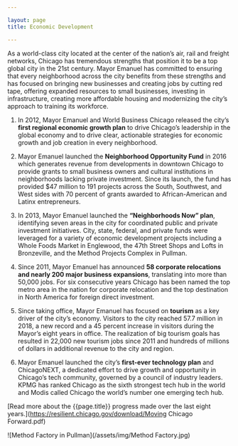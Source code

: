 ```yaml
---

layout: page
title: Economic Development

---
```


As a world-class city located at the center of the nation’s air, rail and freight networks, Chicago has tremendous strengths that position it to be a top global city in the 21st century. Mayor Emanuel has committed to ensuring that every neighborhood across the city benefits from these strengths and has focused on bringing new businesses and creating jobs by cutting red tape, offering expanded resources to small businesses, investing in infrastructure, creating more affordable housing and modernizing the city’s approach to training its workforce. 

1. In 2012, Mayor Emanuel and World Business Chicago released the city’s **first regional economic growth plan** to drive Chicago’s leadership in the global economy and to drive clear, actionable strategies for economic growth and job creation in every neighborhood. 

1. Mayor Emanuel launched the **Neighborhood Opportunity Fund** in 2016 which generates revenue from developments in downtown Chicago to provide grants to small business owners and cultural institutions in neighborhoods lacking private investment. Since its launch, the fund has provided $47 million to 191 projects across the South, Southwest, and West sides with 70 percent of grants awarded to African-American and Latinx entrepreneurs. 

1. In 2013, Mayor Emanuel launched the **“Neighborhoods Now” plan**, identifying seven areas in the city for coordinated public and private investment initiatives. City, state, federal, and private funds were leveraged for a variety of economic development projects including a Whole Foods Market in Englewood, the 47th Street Shops and Lofts in Bronzeville, and the Method Projects Complex in Pullman.

1. Since 2011, Mayor Emanuel has announced **58 corporate relocations and nearly 200 major business expansions**, translating into more than 50,000 jobs. For six consecutive years Chicago has been named the top metro area in the nation for corporate relocation and the top destination in North America for foreign direct investment. 

1. Since taking office, Mayor Emanuel has focused on **tourism** as a key driver of the city’s economy. Visitors to the city reached 57.7 million in 2018, a new record and a 45 percent increase in visitors during the Mayor’s eight years in office. The realization of big tourism goals has resulted in 22,000 new tourism jobs since 2011 and hundreds of millions of dollars in additional revenue to the city and region.

1. Mayor Emanuel launched the city’s **first-ever technology plan** and ChicagoNEXT, a dedicated effort to drive growth and opportunity in Chicago’s tech community, governed by a council of industry leaders. KPMG has ranked Chicago as the sixth strongest tech hub in the world and Modis called Chicago the world’s number one emerging tech hub. 

[Read more about the {{page.title}} progress made over the last eight years.](https://resilient.chicago.gov/download/Moving Chicago Forward.pdf)


![Method Factory in Pullman](/assets/img/Method Factory.jpg) 
